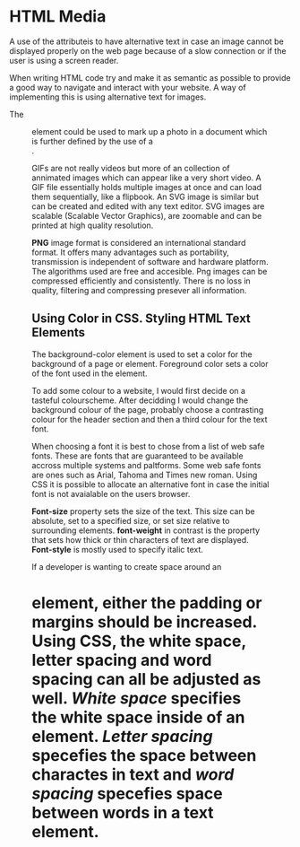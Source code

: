 # HTML Media

A use of the <alt> attributeis to have alternative text in case an image cannot be displayed properly on the web page because of a slow connection or if the user is using a screen reader.

When writing HTML code try and make it as semantic as possible to provide a good way to navigate and interact with your website. A way of implementing this is using alternative text for images.

The <figure> element could be used to mark up a photo in a document which is further defined by the use of a <figcaption>.

GIFs are not really videos but more of an collection of annimated images which can appear like a very short video. A GIF file essentially holds multiple images at once and can load them sequentially, like a flipbook. An SVG image is similar but can be created and edited with any text editor. SVG images are scalable (Scalable Vector Graphics), are zoomable and can be printed at high quality resolution.

**PNG** image format is considered an international standard format. It offers many advantages such as portability, transmission is independent of software and hardware platform. The algorithms used are free and accesible. Png images can be compressed efficiently and consistently. There is no loss in quality, filtering and compressing presever all information.

## Using Color in CSS. Styling HTML Text Elements

The background-color element is used to set a color for the background of a page or element. Foreground color sets a color of the font used in the element.

To add some colour to a website, I would first decide on a tasteful colourscheme. After decidding I would change the background colour of the page, probably choose a contrasting colour for the header section and then a third colour for the text font.

When choosing a font it is best to chose from a list of web safe fonts. These are fonts that are guaranteed to be available accross multiple systems and paltforms. Some web safe fonts are ones such as Arial, Tahoma and Times new roman. Using CSS it is possible to allocate an alternative font in case the initial font is not avaialable on the users browser.

**Font-size** property sets the size of the text. This size can be absolute, set to a specified size, or set size relative to surrounding elements. **font-weight** in contrast is the property that sets how thick or thin characters of text are displayed. **Font-style** is mostly used to specify italic text.

If a developer is wanting to create space around an <h1> element, either the padding or margins should be increased. Using CSS, the white space, letter spacing and word spacing can all be adjusted as well. _White space_ specifies the white space inside of an element. _Letter spacing_ specefies the space between charactes in text and _word spacing_ specefies space between words in a text element.
